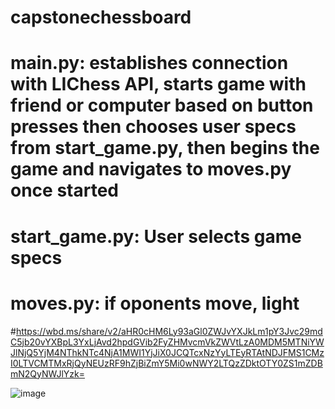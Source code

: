 # capstonechessboard

# main.py: establishes connection with LIChess API, starts game with friend or computer based on button presses then chooses user specs from start_game.py, then begins the game and navigates to moves.py once started

# start_game.py: User selects game specs

# moves.py: if oponents move, light




#https://wbd.ms/share/v2/aHR0cHM6Ly93aGl0ZWJvYXJkLm1pY3Jvc29mdC5jb20vYXBpL3YxLjAvd2hpdGVib2FyZHMvcmVkZWVtLzA0MDM5MTNiYWJlNjQ5YjM4NThkNTc4NjA1MWI1YjJiX0JCQTcxNzYyLTEyRTAtNDJFMS1CMzI0LTVCMTMxRjQyNEUzRF9hZjBiZmY5Mi0wNWY2LTQzZDktOTY0ZS1mZDBmN2QyNWJlYzk=


![image](https://github.com/kaijohnsonn/capstonechessboard/assets/107133626/610d28ea-d599-4fa9-b91b-63f6a2102eea)
